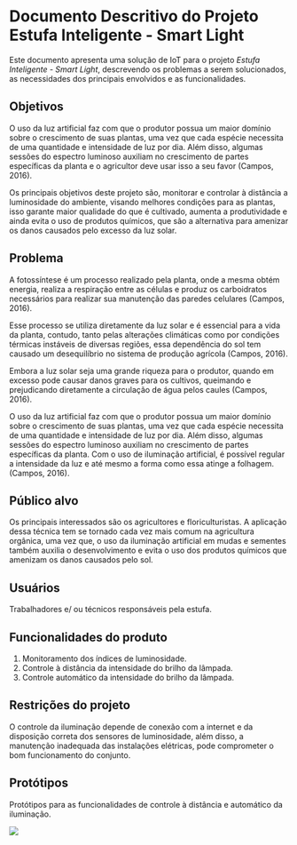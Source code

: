 # Documento Descritivo do Projeto Estufa Inteligente - Smart Light

Este documento apresenta uma solução de IoT para o projeto *Estufa Inteligente - Smart Light*, descrevendo os problemas a serem solucionados, as necessidades dos principais envolvidos e as funcionalidades. 

## Objetivos

O uso da luz artificial faz com que o produtor possua um maior domínio sobre o crescimento de suas plantas, uma vez que cada espécie necessita de uma quantidade e intensidade de luz por dia. Além disso, algumas sessões do espectro luminoso auxiliam no crescimento de partes específicas da planta e o agricultor deve usar isso a seu favor (Campos, 2016).

Os principais objetivos deste projeto são, monitorar e controlar à distância a luminosidade do ambiente, visando melhores condições para as plantas, isso garante maior qualidade do que é cultivado, aumenta a produtividade e ainda evita o uso de produtos químicos, que são a alternativa para amenizar os danos causados pelo excesso da luz solar.
 
## Problema

A fotossíntese é um processo realizado pela planta, onde a mesma obtém energia, realiza a respiração entre as células e produz os carboidratos necessários para realizar sua manutenção das paredes celulares (Campos, 2016).

Esse processo se utiliza diretamente da luz solar e é essencial para a vida da planta, contudo, tanto pelas alterações climáticas como por condições térmicas instáveis de diversas regiões, essa dependência do sol tem causado um desequilíbrio no sistema de produção agrícola (Campos, 2016).

Embora a luz solar seja uma grande riqueza para o produtor, quando em excesso pode causar danos graves para os cultivos, queimando e prejudicando diretamente a circulação de água pelos caules (Campos, 2016).

O uso da luz artificial faz com que o produtor possua um maior domínio sobre o crescimento de suas plantas, uma vez que cada espécie necessita de uma quantidade e intensidade de luz por dia. Além disso, algumas sessões do espectro luminoso auxiliam no crescimento de partes específicas da planta. Com o uso de iluminação artificial, é possível regular a intensidade da luz e até mesmo a forma como essa atinge a folhagem. (Campos, 2016).

## Público alvo

Os principais interessados são os agricultores e floriculturistas. A aplicação dessa técnica tem se tornado cada vez mais comum na agricultura orgânica, uma vez que, o uso da iluminação artificial em mudas e sementes também auxilia o desenvolvimento e evita o uso dos produtos químicos que amenizam os danos causados pelo sol.

## Usuários

Trabalhadores e/ ou técnicos responsáveis pela estufa.

## Funcionalidades do produto

 1. Monitoramento dos índices de luminosidade.
 2. Controle à distância da intensidade do brilho da lâmpada.
 3. Controle automático da intensidade do brilho da lâmpada.

## Restrições do projeto

O controle da iluminação depende de conexão com a internet e da disposição correta dos sensores de luminosidade, além disso, a manutenção inadequada das instalações elétricas, pode comprometer o bom funcionamento do conjunto.

## Protótipos

Protótipos para as funcionalidades de controle à distância e automático da iluminação.

![](proto1.png)
